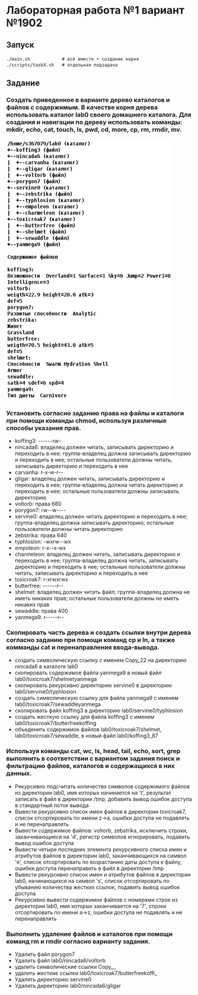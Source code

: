 # Лабораторная работа №1 вариант №1902

## Запуск

```
./main.sh            # всё вместе + создание корня
./scripts/taskX.sh   # отдельная подзадача
```

## Задание

### Создать приведенное в варианте дерево каталогов и файлов с содержимым. В качестве корня дерева использовать каталог lab0 своего домашнего каталога. Для создания и навигации по дереву использовать команды: mkdir, echo, cat, touch, ls, pwd, cd, more, cp, rm, rmdir, mv.

![Task image](res/task1.png)

### Установить согласно заданию права на файлы и каталоги при помощи команды chmod, используя различные способы указания прав.

- koffing3: ------rw-
- nincada6: владелец должен читать, записывать директорию и переходить в нее; группа-владелец должна записывать директорию и переходить в нее; остальные пользователи должны читать, записывать директорию и переходить в нее
- carvanha: r-x-w-r--
- gligar: владелец должен читать, записывать директорию и переходить в нее; группа-владелец должна читать директорию и переходить в нее; остальные пользователи должны записывать директорию
- voltorb: права 660
- porygon7: rw--w----
- servine0: владелец должен читать директорию и переходить в нее; группа-владелец должна записывать директорию; остальные пользователи должны читать директорию
- zebstrika: права 640
- typhlosion: -wxrw--wx
- empoleon: r-x--x-wx
- charmeleon: владелец должен читать, записывать директорию и переходить в нее; группа-владелец должна читать, записывать директорию и переходить в нее; остальные пользователи должны читать, записывать директорию и переходить в нее
- toxicroak7: r-xrwxrwx
- butterfree: ------r--
- shelmet: владелец должен читать файл; группа-владелец должна не иметь никаких прав; остальные пользователи должны не иметь никаких прав
- sewaddle: права 400
- yanmega9: r-----r--

### Скопировать часть дерева и создать ссылки внутри дерева согласно заданию при помощи команд cp и ln, а также комманды cat и перенаправления ввода-вывода.

- создать символическую ссылку c именем Copy_22 на директорию nincada6 в каталоге lab0
- скопировать содержимое файла yanmega9 в новый файл lab0/toxicroak7/shelmetyanmega
- скопировать рекурсивно директорию servine0 в директорию lab0/servine0/typhlosion
- cоздать символическую ссылку для файла yanmega9 с именем lab0/toxicroak7/sewaddleyanmega
- скопировать файл koffing3 в директорию lab0/servine0/typhlosion
- cоздать жесткую ссылку для файла koffing3 с именем lab0/toxicroak7/butterfreekoffing
- объеденить содержимое файлов lab0/toxicroak7/shelmet, lab0/toxicroak7/sewaddle, в новый файл lab0/koffing3_87

### Используя команды cat, wc, ls, head, tail, echo, sort, grep выполнить в соответствии с вариантом задания поиск и фильтрацию файлов, каталогов и содержащихся в них данных.

- Рекурсивно подсчитать количество символов содержимого файлов из директории lab0, имя которых начинается на 't', результат записать в файл в директории /tmp, добавить вывод ошибок доступа в стандартный поток вывода
- Вывести рекурсивно список имен файлов в директории toxicroak7, список отсортировать по имени z->a, ошибки доступа не подавлять и не перенаправлять
- Вывести содержимое файлов: voltorb, zebstrika, исключить строки, заканчивающиеся на 'd', регистр символов игнорировать, подавить вывод ошибок доступа
- Вывести четыре последних элемента рекурсивного списка имен и атрибутов файлов в директории lab0, заканчивающихся на символ 'e', список отсортировать по возрастанию даты доступа к файлу, ошибки доступа перенаправить в файл в директории /tmp
- Вывести рекурсивно список имен и атрибутов файлов в директории lab0, начинающихся на символ 's', список отсортировать по убыванию количества жестких ссылок, подавить вывод ошибок доступа
- Рекурсивно вывести содержимое файлов с номерами строк из директории lab0, имя которых заканчивается на '7', строки отсортировать по имени a->z, ошибки доступа не подавлять и не перенаправлять

### Выполнить удаление файлов и каталогов при помощи команд rm и rmdir согласно варианту задания.

- Удалить файл porygon7
- Удалить файл lab0/nincada6/voltorb
- удалить символические ссылки Copy\_\_
- удалить жесткие ссылки lab0/toxicroak7/butterfreekoffi\_
- Удалить директорию servine0
- Удалить директорию lab0/nincada6/gligar
